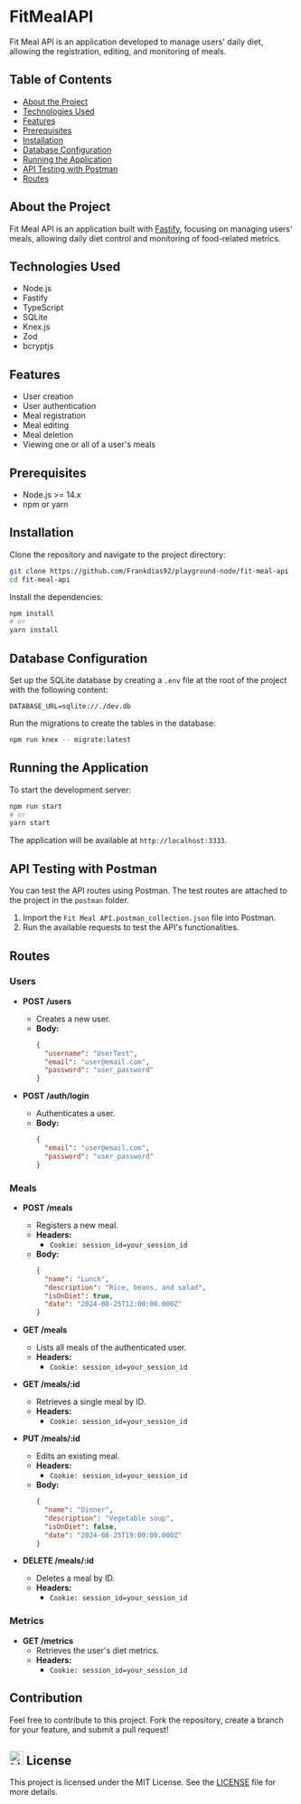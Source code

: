 # FitMealAPI

Fit Meal API is an application developed to manage users' daily diet, allowing the registration, editing, and monitoring of meals.

## Table of Contents

- [About the Project](#about-the-project)
- [Technologies Used](#technologies-used)
- [Features](#features)
- [Prerequisites](#prerequisites)
- [Installation](#installation)
- [Database Configuration](#database-configuration)
- [Running the Application](#running-the-application)
- [API Testing with Postman](#api-testing-with-postman)
- [Routes](#routes)

## About the Project

Fit Meal API is an application built with [Fastify](https://www.fastify.io/), focusing on managing users' meals, allowing daily diet control and monitoring of food-related metrics.

## Technologies Used

- Node.js
- Fastify
- TypeScript
- SQLite
- Knex.js
- Zod
- bcryptjs

## Features

- User creation
- User authentication
- Meal registration
- Meal editing
- Meal deletion
- Viewing one or all of a user's meals

## Prerequisites

- Node.js >= 14.x
- npm or yarn

## Installation

Clone the repository and navigate to the project directory:

```bash
git clone https://github.com/Frankdias92/playground-node/fit-meal-api
cd fit-meal-api
```

Install the dependencies:

```bash
npm install
# or
yarn install
```

## Database Configuration

Set up the SQLite database by creating a `.env` file at the root of the project with the following content:

```env
DATABASE_URL=sqlite://./dev.db
```

Run the migrations to create the tables in the database:

```bash
npm run knex -- migrate:latest
```

## Running the Application

To start the development server:

```bash
npm run start
# or
yarn start
```

The application will be available at `http://localhost:3333`.

## API Testing with Postman

You can test the API routes using Postman. The test routes are attached to the project in the `postman` folder.

1. Import the `Fit Meal API.postman_collection.json` file into Postman.
2. Run the available requests to test the API's functionalities.

## Routes

### Users

- **POST /users**
  - Creates a new user.
  - **Body:**
    ```json
    {
      "username": "UserTest",
      "email": "user@email.com",
      "password": "user_password"
    }
    ```

- **POST /auth/login**
  - Authenticates a user.
  - **Body:**
    ```json
    {
      "email": "user@email.com",
      "password": "user_password"
    }
    ```

### Meals

- **POST /meals**
  - Registers a new meal.
  - **Headers:**
    - `Cookie: session_id=your_session_id`
  - **Body:**
    ```json
    {
      "name": "Lunch",
      "description": "Rice, beans, and salad",
      "isOnDiet": true,
      "date": "2024-08-25T12:00:00.000Z"
    }
    ```

- **GET /meals**
  - Lists all meals of the authenticated user.
  - **Headers:**
    - `Cookie: session_id=your_session_id`

- **GET /meals/:id**
  - Retrieves a single meal by ID.
  - **Headers:**
    - `Cookie: session_id=your_session_id`

- **PUT /meals/:id**
  - Edits an existing meal.
  - **Headers:**
    - `Cookie: session_id=your_session_id`
  - **Body:**
    ```json
    {
      "name": "Dinner",
      "description": "Vegetable soup",
      "isOnDiet": false,
      "date": "2024-08-25T19:00:00.000Z"
    }
    ```

- **DELETE /meals/:id**
  - Deletes a meal by ID.
  - **Headers:**
    - `Cookie: session_id=your_session_id`

### Metrics

- **GET /metrics**
  - Retrieves the user's diet metrics.
  - **Headers:**
    - `Cookie: session_id=your_session_id`

## Contribution

Feel free to contribute to this project. Fork the repository, create a branch for your feature, and submit a pull request!

## <img src="https://raw.githubusercontent.com/Tarikul-Islam-Anik/Animated-Fluent-Emojis/master/Emojis/Objects/Light%20Bulb.png" alt="Light Bulb" width="25" height="25" /> License

This project is licensed under the MIT License. See the [LICENSE](./licence.md) file for more details.
